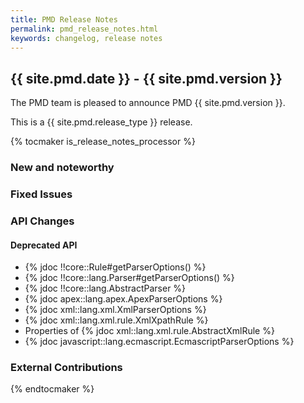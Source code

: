 ```yaml
---
title: PMD Release Notes
permalink: pmd_release_notes.html
keywords: changelog, release notes
---
```


## {{ site.pmd.date }} - {{ site.pmd.version }}

The PMD team is pleased to announce PMD {{ site.pmd.version }}.

This is a {{ site.pmd.release_type }} release.

{% tocmaker is_release_notes_processor %}

### New and noteworthy

### Fixed Issues

### API Changes

#### Deprecated API

- {% jdoc !!core::Rule#getParserOptions() %}
- {% jdoc !!core::lang.Parser#getParserOptions() %}
- {% jdoc !!core::lang.AbstractParser %}
- {% jdoc apex::lang.apex.ApexParserOptions %}
- {% jdoc xml::lang.xml.XmlParserOptions %}
- {% jdoc xml::lang.xml.rule.XmlXpathRule %}
- Properties of {% jdoc xml::lang.xml.rule.AbstractXmlRule %}
- {% jdoc javascript::lang.ecmascript.EcmascriptParserOptions %}

### External Contributions

{% endtocmaker %}


